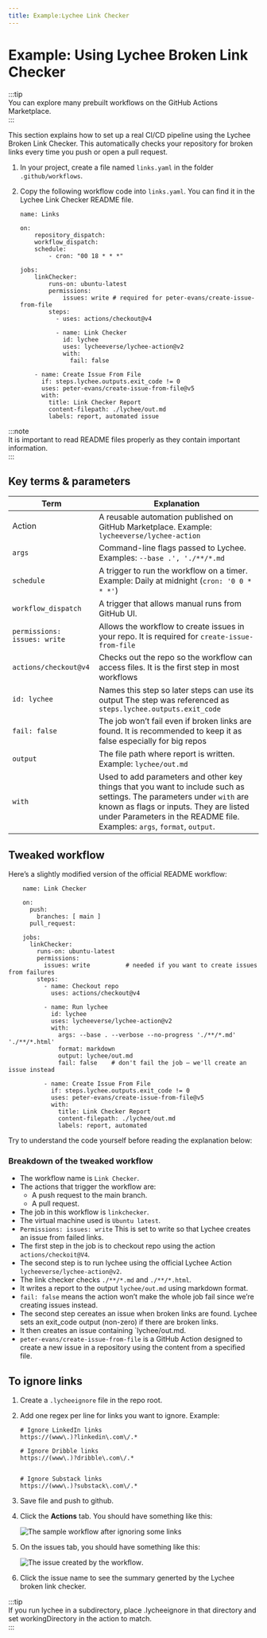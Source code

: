 ```yaml
---
title: Example:Lychee Link Checker
---
```


# Example: Using Lychee Broken Link Checker
:::tip  
You can explore many prebuilt workflows on the GitHub Actions Marketplace.     
:::  

This section explains how to set up a real CI/CD pipeline using the Lychee Broken Link Checker. This automatically checks your repository for broken links every time you push or open a pull request.

1. In your project, create a file named ```links.yaml``` in the folder ```.github/workflows```. 
2. Copy the following workflow code into ```links.yaml```. You can find it in the Lychee Link Checker README file.

    ```
    name: Links

    on:
        repository_dispatch:
        workflow_dispatch:
        schedule:
            - cron: "00 18 * * *"

    jobs:
        linkChecker:
            runs-on: ubuntu-latest
            permissions:
                issues: write # required for peter-evans/create-issue-from-file
            steps:
              - uses: actions/checkout@v4

              - name: Link Checker
                id: lychee
                uses: lycheeverse/lychee-action@v2
                with:
                  fail: false

        - name: Create Issue From File
          if: steps.lychee.outputs.exit_code != 0
          uses: peter-evans/create-issue-from-file@v5
          with:
            title: Link Checker Report
            content-filepath: ./lychee/out.md
            labels: report, automated issue    
    ```

:::note  
It is important to read README files properly as they contain important information.  
:::


## Key terms & parameters

| Term                  | Explanation                       | 
| ------------------    | ------------------------      | 
| Action    | A reusable automation published on GitHub Marketplace. Example: ```lycheeverse/lychee-action``` |
| `args` | Command-line flags passed to Lychee. Examples: `--base .', './**/*.md` |
| `schedule` | A trigger to run the workflow on a timer. Example: Daily at midnight (`cron: '0 0 * * *'`) |
| `workflow_dispatch` | A trigger that allows manual runs from GitHub UI. |
| `permissions: issues: write` | Allows the workflow to create issues in your repo. It is required for ```create-issue-from-file``` |
| `actions/checkout@v4` | Checks out the repo so the workflow can access files. It is the first step in most workflows | 
| `id: lychee` | Names this step so later steps can use its output The step was referenced as `steps.lychee.outputs.exit_code` |
| `fail: false` | The job won’t fail even if broken links are found. It is recommended to keep it as false especially for big repos |
| `output` | The file path where report is written. Example: `lychee/out.md` |
| `with` | Used to add parameters and other key things that you want to include such as settings. The parameters under `with` are known as flags or inputs. They are listed under Parameters in the README file. Examples: `args`, `format`, `output`. |



## Tweaked workflow
Here’s a slightly modified version of the official README workflow:  
```
    name: Link Checker

    on:
      push:
        branches: [ main ]
      pull_request:

    jobs:
      linkChecker:
        runs-on: ubuntu-latest
        permissions:
          issues: write          # needed if you want to create issues from failures
        steps:
          - name: Checkout repo
            uses: actions/checkout@v4

          - name: Run lychee
            id: lychee
            uses: lycheeverse/lychee-action@v2
            with:
              args: --base . --verbose --no-progress './**/*.md' './**/*.html'
              format: markdown
              output: lychee/out.md
              fail: false    # don't fail the job — we'll create an issue instead

          - name: Create Issue From File
            if: steps.lychee.outputs.exit_code != 0
            uses: peter-evans/create-issue-from-file@v5
            with:
              title: Link Checker Report
              content-filepath: ./lychee/out.md
              labels: report, automated

```


Try to understand the code yourself before reading the explanation below: 

### Breakdown of the tweaked workflow
- The workflow name is `Link Checker`.
- The actions that trigger the workflow are:
    - A push request to the main branch.
    - A pull request.
- The job in this workflow is `linkchecker`.
- The virtual machine used is `Ubuntu latest`.
- `Permissions: issues: write` This is set to write so that Lychee creates an issue from failed links.
- The first step in the job is to checkout repo using the action `actions/checkoit@V4`.
- The second step is to run lychee using the official Lychee Action `lycheeverse/lychee-action@v2`.
- The link checker checks `./**/*.md` and `./**/*.html`.
- It writes a report to the output `lychee/out.md` using markdown format.
- `fail: false` means the action won’t make the whole job fail since we’re creating issues instead.
- The second step cereates an issue when broken links are found. Lychee sets an exit_code output (non-zero) if there are broken links.
- It then creates an issue containing `lychee/out.md. 
- `peter-evans/create-issue-from-file` is a GitHub Action designed to create a new issue in a repository using the content from a specified file. 

## To ignore links
1. Create a `.lycheeignore` file in the repo root. 
2. Add one regex per line for links you want to ignore. Example:  

    ```
    # Ignore LinkedIn links
    https://(www\.)?linkedin\.com\/.*

    # Ignore Dribble links
    https://(www\.)?dribble\.com\/.*


    # Ignore Substack links
    https://(www\.)?substack\.com\/.*
    ```

3. Save file and push to github. 
4. Click the **Actions** tab. You should have something like this:  

    ![The sample workflow after ignoring some links](./media/final-output-for-the-link-checker.png "The sample workflow after ignoring some links")  

5. On the issues tab, you should have something like this:  

     ![The issue created by the workflow](./media/issue-opened-by-the-link-checker.png "The issue created by the workflow due to broken links").

6. Click the issue name to see the summary generted by the Lychee broken link checker.  


:::tip  
If you run lychee in a subdirectory, place .lycheeignore in that directory and set workingDirectory in the action to match.  
:::





